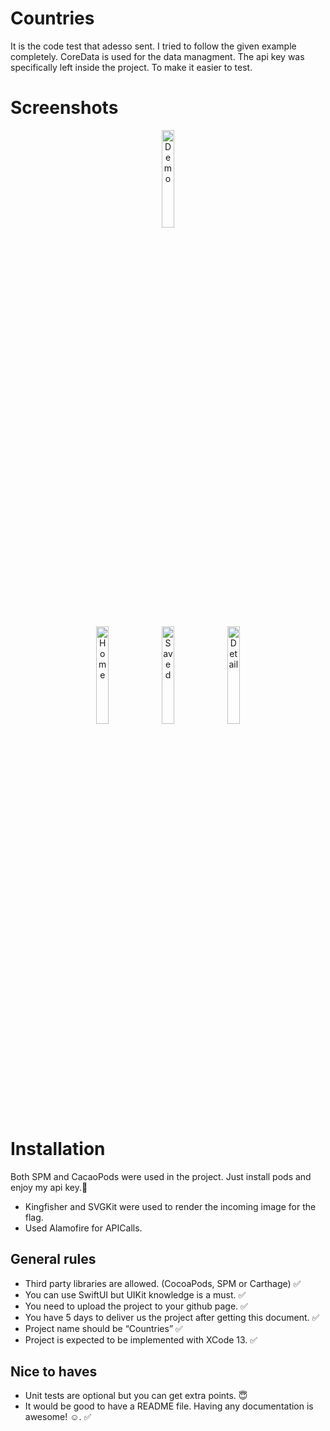 # Countries

It is the code test that adesso sent. I tried to follow the given example completely.
CoreData is used for the data managment. The api key was specifically left inside the project.
To make it easier to test.

# Screenshots
<p align="center">
  <img width="20%" alt="Demo" src="https://user-images.githubusercontent.com/93740120/160305578-0e35a11b-b52d-49cc-9eab-7ece05116345.gif"> 
</p>  
<p align="center">
  <img width="20%" alt="Home" src="https://user-images.githubusercontent.com/93740120/160305667-f3b55257-ace0-4275-bfef-8e9f1a842d07.png">
  <img width="20%" alt="Saved" src="https://user-images.githubusercontent.com/93740120/160305669-89e968b4-6241-48ab-8c04-193585226da2.png"> 
  <img width="20%" alt="Detail" src="https://user-images.githubusercontent.com/93740120/160305673-0e4df921-db41-415d-b866-0b8522caf9a6.png"> 
</p>

# Installation
Both SPM and CacaoPods were used in the project.
Just install pods and enjoy my api key.🤣

- Kingfisher and SVGKit were used to render the incoming image for the flag.
- Used Alamofire for APICalls.

## General rules
- Third party libraries are allowed. (CocoaPods, SPM or Carthage) ✅
- You can use SwiftUI but UIKit knowledge is a must. ✅
- You need to upload the project to your github page. ✅
- You have 5 days to deliver us the project after getting this document. ✅
- Project name should be “Countries” ✅
- Project is expected to be implemented with XCode 13. ✅

## Nice to haves
- Unit tests are optional but you can get extra points. 😇
- It would be good to have a README file. Having any documentation is awesome! ☺. ✅
